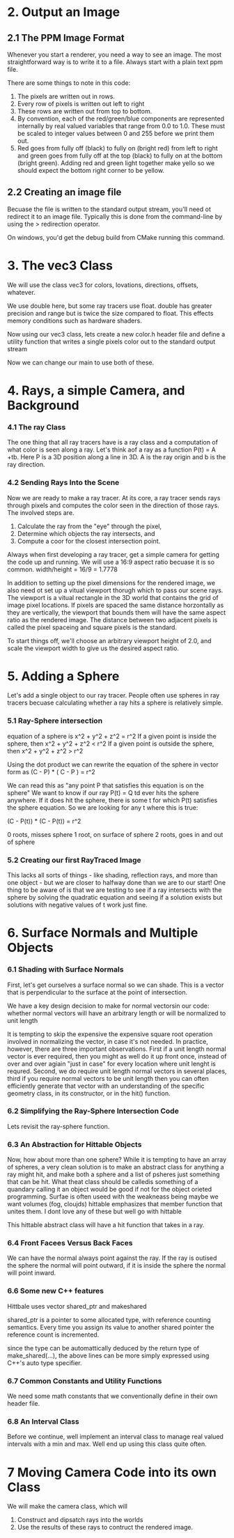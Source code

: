 # 2. Output an Image

## 2.1 The PPM Image Format

Whenever you start a renderer, you need a way to see an image. The most straightforward way is to write it to a file. Always start with a plain text ppm file. 

There are some things to note in this code:
1. The pixels are written out in rows.
2. Every row of pixels is written out left to right
3. These rows are written out from top to bottom.
4. By convention, each of the red/green/blue components are represented internally by real valued variables that range from 0.0 to 1.0. These must be scaled to integer values between 0 and 255 before we print them out.
5. Red goes from fully off (black) to fully on (bright red) from left to right and green goes from fully off at the top (black) to fully on at the bottom (bright green). Adding red and green light together make yello so we should expect the bottom right corner to be yellow. 


## 2.2 Creating an image file

Becuase the file is written to the standard output stream, you'll need ot redirect it to an image file. Typically this is done from the command-line by using the > redirection operator.

On windows, you'd get the debug build from CMake running this command.

# 3. The vec3 Class
We will use the class vec3 for colors, lovations, directions, offsets, whatever. 

We use double here, but some ray tracers use float. double has greater precision and range but is twice the size compared to float. This effects memory conditions such as hardware shaders.

Now using our vec3 class, lets create a new color.h header file and define a utility function that writes a single pixels color out to the standard output stream

Now we can change our main to use both of these.

# 4. Rays, a simple Camera, and Background

### 4.1 The ray Class
The one thing that all ray tracers have is a ray class and a computation of what color is seen along a ray. Let's think aof a ray as a function P(t) = A +tb. Here P is a 3D position along a line in 3D. A is the ray origin and b is the ray direction. 

### 4.2 Sending Rays Into the Scene
Now we are ready to make a ray tracer. At its core, a ray tracer sends rays through pixels and computes the color seen in the direction of those rays. The involved steps are.

1. Calculate the ray from the "eye" through the pixel,
2. Determine which objects the ray intersects, and
3. Compute a coor for the closest intersection point. 

Always when first developing a ray tracer, get a simple camera for getting the code up and running. We will use a 16:9 aspect ratio becuase it is so common. 
width/height = 16/9 = 1.7778

In addition to setting up the pixel dimensions for the rendered image, we also need ot set up a vitual viewport thorugh which to pass our scene rays. The viewport is a vitual rectangle in the 3D world that contains the grid of image pixel locations. If pixels are spaced the same distance horzontally as they are vertically, the viewport that bounds them will have the same aspect ratio as the rendered image. The distance between two adjacent pixels is called the pixel spaceing and square pixels is the standard. 

To start things off, we'll choose an arbitrary viewport height of 2.0, and scale the viewport width to give us the desired aspect ratio. 

# 5. Adding a Sphere
Let's add a single object to our ray tracer. People often use spheres in ray tracers becuase calculating whether a ray hits a sphere is relatively simple. 

###  5.1 Ray-Sphere intersection 
equation of a sphere is 
x^2 + y^2 + z^2 = r^2
If a given point  is inside the sphere, then x^2 + y^2 + z^2 < r^2
If a given point  is outside the sphere, then x^2 + y^2 + z^2 > r^2

Using the dot product we can rewrite the equation of the sphere in vector form as (C - P) * ( C - P ) = r^2

We can read this as "any point P that satisfies this equation is on the sphere" We want to know if our ray P(t) = Q td ever hits the sphere anywhere. If it does hit the sphere, there is some t for which P(t) satisfies the sphere equation. So we are looking for any t where this is true: 

(C - P(t)) * (C - P(t)) = r^2


0 roots, misses sphere
1 root, on surface of sphere
2 roots, goes in and out of sphere

### 5.2 Creating our first RayTraced Image
This lacks all sorts of things - like shading, reflection rays, and more than one object - but we are closer to halfway done than we are to our start! One thing to be aware of is that we are testing to see if a ray intersects with the sphere by solving the quadratic equation and seeing if a solution exists but solutions with negative values of t work just fine. 


# 6. Surface Normals and Multiple Objects

### 6.1 Shading with Surface Normals
First, let's get ourselves a surface normal so we can shade. This is a vector that is perpendicular to the surface at the point of intersection. 

We have a key design decision to make for normal vectorsin our code: whether normal vectors will have an arbitrary length or will be normalized to unit length

It is tempting to skip the expensive the expensive square root operation involved in normalizing the vector, in case it's not needed. In practice, however, there are three important observations. First if a unit length normal vector is ever required, then you might as well do it up front once, instead of over and over agiain "just in case" for every location where unit lenght is requred. Second, we do require unit length normal vectors in several places, third if you require normal vectors to be unit length then you can often efficiently generate that vector with an understanding of the specific geometry class, in its constructor, or in the hit() function. 

### 6.2 Simplifying the Ray-Sphere Intersection Code

Lets revisit the ray-sphere function.

### 6.3 An Abstraction for Hittable Objects
Now, how about more than one sphere? While it is tempting to have an array of spheres, a very clean solution is to make an abstract class for anything a ray might hit, and make both a sphere and a list of psheres just something that can be hit. What theat class should be calledis something of a quandary calling it an object would be good if not for the object orieted programming. Surfae is often useed with the weakneass being maybe we want volumes (fog, cloujds) hittable emphasizes that member function that unites them. I dont love any of these but well go with hittable

This hittable abstract class will have a hit function that takes in a ray. 


### 6.4 Front Facees Versus Back Faces

We can have the normal always point against the ray. If the ray is outised the sphere the normal will point outward, if it is inside the sphere the normal will point inward.

### 6.6 Some new C++ features
Hittbale uses vector shared_ptr and makeshared

shared_ptr<type> is a pointer to some allocated type, with reference counting semantics. Every time you assign its value to another shared pointer the reference count is incremented. 

since the type can be automattically deduced by the return type of make_shared<type>(...), the above lines can be more simply expressed using C++'s auto type specifier. 

### 6.7 Common Constants and Utility Functions
We need some math constants that we conventionally define in their own header file. 

### 6.8 An Interval Class
Before we continue, well implement an interval class to manage real valued intervals with a min and max. Well end up using this class quite often.

# 7 Moving Camera Code into its own Class
We will make the camera class, which will 
1. Construct and dipsatch rays into the worlds
2. Use the results of these rays to contruct the rendered image. 